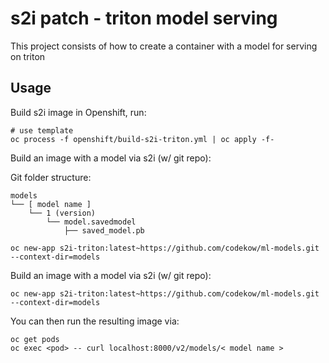 # s2i patch - triton model serving

This project consists of how to create a container with a model for serving on triton

## Usage

Build s2i image in Openshift, run:

```
# use template
oc process -f openshift/build-s2i-triton.yml | oc apply -f-
```

Build an image with a model via s2i (w/ git repo):

Git folder structure:

```
models
└── [ model name ]
    └── 1 (version)
        └── model.savedmodel
            ├── saved_model.pb
```


```
oc new-app s2i-triton:latest~https://github.com/codekow/ml-models.git --context-dir=models
```

Build an image with a model via s2i (w/ git repo):

```
oc new-app s2i-triton:latest~https://github.com/codekow/ml-models.git --context-dir=models
```


You can then run the resulting image via:

```
oc get pods
oc exec <pod> -- curl localhost:8000/v2/models/< model name >
```